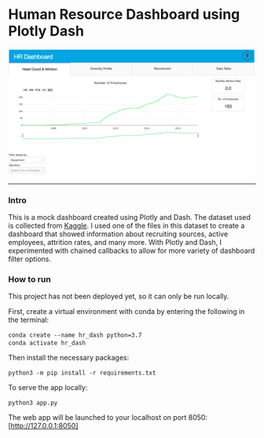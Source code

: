 # Human Resource Dashboard using Plotly Dash

![](img/dashboard.png)

<hr>

### Intro

This is a mock dashboard created using Plotly and Dash. The dataset used is collected from [Kaggle](https://www.kaggle.com/rhuebner/human-resources-data-set). I used one of the files in this dataset to create a dashboard that showed information about recruiting sources, active employees, attrition rates, and many more. With Plotly and Dash, I experimented with chained callbacks to allow for more variety of dashboard filter options.

### How to run

This project has not been deployed yet, so it can only be run locally.

First, create a virtual environment with conda by entering the following in the terminal:
```
conda create --name hr_dash python=3.7
conda activate hr_dash
```
Then install the necessary packages:
```
python3 -m pip install -r requirements.txt
```

To serve the app locally:
```
python3 app.py
```

The web app will be launched to your localhost on port 8050: [http://127.0.0.1:8050]

